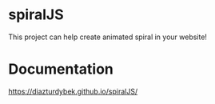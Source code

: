 # spiralJS
This project can help create animated spiral in your website!

# Documentation

https://diazturdybek.github.io/spiralJS/
